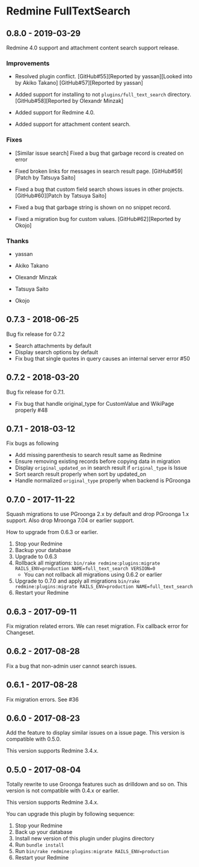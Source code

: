 # Redmine FullTextSearch

## 0.8.0 - 2019-03-29

Redmine 4.0 support and attachment content search support release.

### Improvements

  * Resolved plugin conflict.
    [GitHub#55][Reported by yassan][Looked into by Akiko Takano]
    [GitHub#57][Reported by yassan]

  * Added support for installing to not `plugins/full_text_search`
    directory.
    [GitHub#58][Reported by Olexandr Minzak]

  * Added support for Redmine 4.0.

  * Added support for attachment content search.

### Fixes

  * [Similar issue search]
    Fixed a bug that garbage record is created on error

  * Fixed broken links for messages in search result page.
    [GitHub#59][Patch by Tatsuya Saito]

  * Fixed a bug that custom field search shows issues in other
    projects.
    [GitHub#60][Patch by Tatsuya Saito]

  * Fixed a bug that garbage string is shown on no snippet record.

  * Fixed a migration bug for custom values.
    [GitHub#62][Reported by Okojo]

### Thanks

  * yassan

  * Akiko Takano

  * Olexandr Minzak

  * Tatsuya Saito

  * Okojo

## 0.7.3 - 2018-06-25

Bug fix release for 0.7.2

* Search attachments by default
* Display search options by default
* Fix bug that single quotes in query causes an internal server error #50

## 0.7.2 - 2018-03-20

Bug fix release for 0.7.1.

* Fix bug that handle original_type for CustomValue and WikiPage properly #48

## 0.7.1 - 2018-03-12

Fix bugs as following

* Add missing parenthesis to search result same as Redmine
* Ensure removing existing records before copying data in migration
* Display `original_updated_on` in search result if `original_type` is Issue
* Sort search result properly when sort by updated_on
* Handle normalized `original_type` properly when backend is PGroonga

## 0.7.0 - 2017-11-22

Squash migrations to use PGroonga 2.x by default and drop PGroonga 1.x support.
Also drop Mroonga 7.04 or earlier support.

How to upgrade from 0.6.3 or earlier.

1. Stop your Redmine
1. Backup your database
1. Upgrade to 0.6.3
1. Rollback all migrations: `bin/rake redmine:plugins:migrate RAILS_ENV=production NAME=full_text_search VERSION=0`
   * You can not rollback all migrations using 0.6.2 or earlier
1. Upgrade to 0.7.0 and apply all migrations `bin/rake redmine:plugins:migrate RAILS_ENV=production NAME=full_text_search`
1. Restart your Redmine

## 0.6.3 - 2017-09-11

Fix migration related errors. We can reset migration.
Fix callback error for Changeset.

## 0.6.2 - 2017-08-28

Fix a bug that non-admin user cannot search issues.

## 0.6.1 - 2017-08-28

Fix migration errors. See #36

## 0.6.0 - 2017-08-23

Add the feature to display similar issues on a issue page.
This version is compatible with 0.5.0.

This version supports Redmine 3.4.x.

## 0.5.0 - 2017-08-04

Totally rewrite to use Groonga features such as drilldown and so on.
This version is not compatible with 0.4.x or earlier.

This version supports Redmine 3.4.x.

You can upgrade this plugin by following sequence:

1. Stop your Redmine
1. Back up your database
1. Install new version of this plugin under plugins directory
1. Run `bundle install`
1. Run `bin/rake redmine:plugins:migrate RAILS_ENV=production`
1. Restart your Redmine

